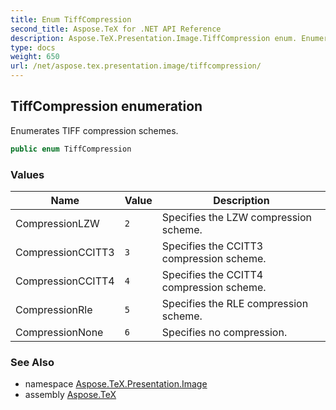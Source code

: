 ```yaml
---
title: Enum TiffCompression
second_title: Aspose.TeX for .NET API Reference
description: Aspose.TeX.Presentation.Image.TiffCompression enum. Enumerates TIFF compression schemes
type: docs
weight: 650
url: /net/aspose.tex.presentation.image/tiffcompression/
---
```

## TiffCompression enumeration

Enumerates TIFF compression schemes.

```csharp
public enum TiffCompression
```

### Values

| Name | Value | Description |
| --- | --- | --- |
| CompressionLZW | `2` | Specifies the LZW compression scheme. |
| CompressionCCITT3 | `3` | Specifies the CCITT3 compression scheme. |
| CompressionCCITT4 | `4` | Specifies the CCITT4 compression scheme. |
| CompressionRle | `5` | Specifies the RLE compression scheme. |
| CompressionNone | `6` | Specifies no compression. |

### See Also

* namespace [Aspose.TeX.Presentation.Image](../../aspose.tex.presentation.image/)
* assembly [Aspose.TeX](../../)


